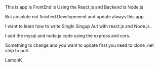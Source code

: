 This is app is FrontEnd is Using the React.js and Backend is Node.js 

But absolute not finished Developement and update always this app.

I want to learn how to write SingIn Singup Aut with react.js and Node.js .

I add the mysql and node.js code using the express and cors.

Something to change and you want to update first you need to clone .net step to pull.

LemonK
